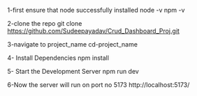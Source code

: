 1-first ensure that node successfully installed
node -v
npm -v

2-clone the repo
git clone https://github.com/Sudeepayadav/Crud_Dashboard_Proj.git

3-navigate to project_name
cd-project_name

4- Install Dependencies
npm install

5- Start the Development Server
npm run dev 

6-Now the server will run on port no 5173
http://localhost:5173/
